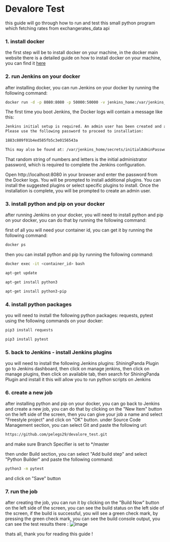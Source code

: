 # Devalore Test
this guide will go through how to run and test this small python program which fetching rates from exchangerates_data api

### 1. install docker
the first step will be to install docker on your machine, in the docker main website there is a detailed guide on how to install docker on your machine, you can find it [here](https://docs.docker.com/get-docker/)

### 2. run Jenkins on your docker
after installing docker, you can run Jenkins on your docker by running the following command:
```bash
docker run -d -p 8080:8080 -p 50000:50000 -v jenkins_home:/var/jenkins_home jenkins/jenkins:lts
```

The first time you boot Jenkins, the Docker logs will contain a message like this:
```bash
Jenkins initial setup is required. An admin user has been created and a password generated.
Please use the following password to proceed to installation:

1883c809f01b4ed585fb5c3e0156543a

This may also be found at: /var/jenkins_home/secrets/initialAdminPassword
```

That random string of numbers and letters is the initial administrator password, which is required to complete the Jenkins configuration.

Open http://localhost:8080 in your browser and enter the password from the Docker logs. You will be prompted to install additional plugins. You can install the suggested plugins or select specific plugins to install. Once the installation is complete, you will be prompted to create an admin user.

### 3. install python and pip on your docker
after running Jenkins on your docker, you will need to install python and pip on your docker, you can do that by running the following command:

first of all you will need your container id, you can get it by running the following command:
```bash
docker ps
```

then you can install python and pip by running the following command:

```bash
docker exec -it <container_id> bash
```
```bash
apt-get update
```
```bash
apt-get install python3
```
```bash
apt-get install python3-pip
```


### 4. install python packages
you will need to install the following python packages: requests, pytest using the following commands on your docker:
```bash
pip3 install requests
```
```bash
pip3 install pytest
```

### 5. back to Jenkins - install Jenkins plugins
you will need to install the following Jenkins plugins: ShiningPanda Plugin
go to Jenkins dashboard, then click on manage jenkins, then click on manage plugins, then click on available tab, then search for ShiningPanda Plugin and install it
this will allow you to run python scripts on Jenkins


### 6. create a new job
after installing python and pip on your docker, you can go back to Jenkins and create a new job, you can do that by clicking on the "New Item" button on the left side of the screen, then you can give your job a name and select "Freestyle project" and click on "OK" button.
under Source Code Management section, you can select Git and paste the following url:
```bash
https://github.com/pelegs29/devalore_test.git
```
and make sure Branch Specifier is set to */master

then under Build section, you can select "Add build step" and select "Python Builder" and paste the following command:
```bash
python3 -m pytest
```
and click on "Save" button

### 7. run the job
after creating the job, you can run it by clicking on the "Build Now" button on the left side of the screen,
you can see the build status on the left side of the screen, if the build is successful, you will see a green check mark,
by pressing the green check mark, you can see the build console output, you can see the test results there :
![image](https://user-images.githubusercontent.com/80215741/201642979-a8bdb2b6-46ef-4f11-aed0-7959f9c27631.png)

thats all, thank you for reading this guide !
